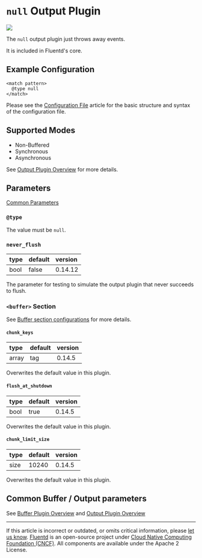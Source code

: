 # `null` Output Plugin

![](/images/plugins/output/null.png)

The `null` output plugin just throws away events.

It is included in Fluentd's core.


## Example Configuration

```
<match pattern>
  @type null
</match>
```

Please see the [Configuration File](/configuration/config-file.md) article for
the basic structure and syntax of the configuration file.


## Supported Modes

-   Non-Buffered
-   Synchronous
-   Asynchronous

See [Output Plugin Overview](/plugins/output/README.md) for more details.


## Parameters

[Common Parameters](/configuration/plugin-common-parameters.md)

### `@type`

The value must be `null`.


### `never_flush`

| type | default | version |
|:-----|:--------|:--------|
| bool | false   | 0.14.12 |

The parameter for testing to simulate the output plugin that never succeeds to
flush.


### `<buffer>` Section

See [Buffer section configurations](/configuration/buffer-section.md) for more details.


#### `chunk_keys`

| type  | default | version |
|:------|:--------|:--------|
| array | tag     | 0.14.5  |

Overwrites the default value in this plugin.


#### `flush_at_shutdown`

| type | default | version |
|:-----|:--------|:--------|
| bool | true    | 0.14.5  |

Overwrites the default value in this plugin.


#### `chunk_limit_size`

| type | default | version |
|:-----|:--------|:--------|
| size | 10240   | 0.14.5  |

Overwrites the default value in this plugin.


## Common Buffer / Output parameters

See [Buffer Plugin Overview](/plugins/buffer/README.md) and [Output Plugin Overview](/plugins/output/README.md)


------------------------------------------------------------------------

If this article is incorrect or outdated, or omits critical information, please
[let us know](https://github.com/fluent/fluentd-docs-gitbook/issues?state=open).
[Fluentd](http://www.fluentd.org/) is an open-source project under
[Cloud Native Computing Foundation (CNCF)](https://cncf.io/). All components are
available under the Apache 2 License.
